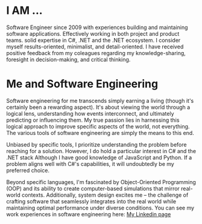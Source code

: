 ﻿# I AM ...

Software Engineer since 2009 with experiences building and maintaining software applications. Effectively working in both project and product teams. solid expertise in C#, .NET and the .NET ecosystem. I consider myself results-oriented, minimalist, and detail-oriented. I have received positive feedback from my coleagues regarding my knowledge-sharing, foresight in decision-making, and critical thinking.

# Me and Software Engineering

Software engineering for me transcends simply earning a living (though it's certainly been a rewarding aspect). It's about viewing the world through a logical lens, understanding how events interconnect, and ultimately predicting or influencing them. My true passion lies in harnessing this logical approach to improve specific aspects of the world, not everything. The various tools of software engineering are simply the means to this end.

Unbiased by specific tools, I prioritize understanding the problem before reaching for a solution. However, I do hold a particular interest in C# and the .NET stack Although I have good knowledge of JavaScript and Python. If a problem aligns well with C#'s capabilities, it will undoubtedly be my preferred choice.

Beyond specific languages, I'm fascinated by Object-Oriented Programming (OOP) and its ability to create computer-based simulations that mirror real-world contexts. Additionally, system design excites me – the challenge of crafting software that seamlessly integrates into the real world while maintaining optimal performance under diverse conditions.
You can see my work experiences in software engineering here:
[My Linkedin page](https://www.linkedin.com/in/mrrahimi)